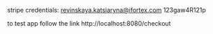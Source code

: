 stripe credentials:
revinskaya.katsiaryna@ifortex.com
123gaw4R121p

to test app follow the link
http://localhost:8080/checkout